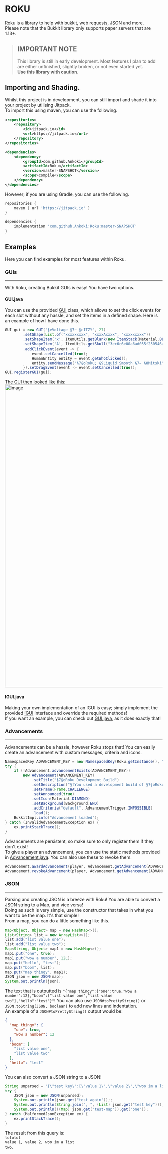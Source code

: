 # ROKU  

Roku is a library to help with bukkit, web requests, JSON and more.  
Please note that the Bukkit library only supports paper servers that are 1.13+.
> ## **IMPORTANT NOTE**  
> This library is still in early development. Most features I plan to add are either unfinished, slightly broken, or not even started yet.  
> **Use this library with caution.**

## Importing and Shading.

Whilst this project is in development, you can still import and shade it into your project by utilising Jitpack.  
To import this using maven, you can use the following.
```xml
<repositories>
    <repository>
        <id>jitpack.io</id>
        <url>https://jitpack.io</url>
    </repository>
</repositories>

<dependencies>
    <dependency>
        <groupId>com.github.Ankoki</groupId>
        <artifactId>Roku</artifactId>
        <version>master-SNAPSHOT</version>
        <scope>compile</scope>
    </dependency>
</dependencies>
```  
However; if you are using Gradle, you can use the following.  
```groovy
repositories {
    maven { url 'https://jitpack.io' }
}

dependencies {
    implementation 'com.github.Ankoki:Roku:master-SNAPSHOT'
}
```
## Examples  

Here you can find examples for most features within Roku.

### GUIs  

---
With Roku, creating Bukkit GUIs is easy! You have two options.  

#### GUI.java
You can use the provided [GUI](https://github.com/Ankoki/Roku/blob/master/src/main/java/com/ankoki/roku/bukkit/guis/GUI.java) class, which allows to set the click events for each slot without any hassle, and set the items in a defined shape.
Here is an example of how I have done this.
```java
GUI gui = new GUI("§eVoltage §7~ §cITZY", 27)
        .setShape(List.of("xxxxxxxxx", "xxxxAxxxx", "xxxxxxxxx"))
        .setShapeItem('x', ItemUtils.getBlank(new ItemStack(Material.BLACK_STAINED_GLASS_PANE)))
        .setShapeItem('A', ItemUtils.getSkull("3ec6c6e00a6ad055f250546a8c0da070df4613a5f65517a9933bd5de969d8406"))
        .addClickEvent(event -> {
            event.setCancelled(true);
            HumanEntity entity = event.getWhoClicked();
            entity.sendMessage("§7§oRoku; §9Liquid Smooth §7~ §8Mitski");
        }).setDragEvent(event -> event.setCancelled(true));
GUI.registerGUI(gui);
```
The GUI then looked like this: <img width="966" alt="image" src="https://user-images.githubusercontent.com/72931234/161297243-bb5d1835-e6d3-4aa2-b918-ec04ed75be9a.png">
  

#### IGUI.java  
Making your own implementation of an IGUI is easy; simply implement the provided [IGUI](https://github.com/Ankoki/Roku/blob/master/src/main/java/com/ankoki/roku/bukkit/guis/IGUI.java) interface and override the required methods!  
If you want an example, you can check out [GUI.java](https://github.com/Ankoki/Roku/blob/master/src/main/java/com/ankoki/roku/bukkit/guis/GUI.java), as it does exactly that!

### Advancements

---
Advancements can be a hassle, however Roku stops that! You can easily create an advancement with custom messages, criteria and icons.
```java
NamespacedKey ADVANCEMENT_KEY = new NamespacedKey(Roku.getInstance(), "roku_adv")
try {
    if (!Advancement.advancementExists(ADVANCEMENT_KEY))
        new Advancement(ADVANCEMENT_KEY)
            .setTitle("§7§oRoku Development Build")
            .setDescription("§fYou used a development build of §7§oRoku§f!")
            .setFrame(Frame.CHALLENGE)
            .setAnnounced(true)
            .setIcon(Material.DIAMOND)
            .setBackground(Background.END)
            .addCriteria("default", AdvancementTrigger.IMPOSSIBLE)
            .load();
    BukkitImpl.info("Advancement loaded");
} catch (InvalidAdvancementException ex) {
    ex.printStackTrace();
}
```  
Advancements are persistent, so make sure to only register them if they don't exist!  
To give a player an advancement, you can use the static methods provided in [Advancement.java](https://www.github.com/Ankoki/Roku/blob/master/src/main/java/com/ankoki/roku/bukkit/advancements/Advancement.java). You can also use these to revoke them.  
```java
Advancement.awardAdvancement(player, Advancement.getAdvancement(ADVANCEMENT_KEY));
Advancement.revokeAdvancement(player, Advancement.getAdvancement(ADVANCEMENT_KEY));
```

### JSON  

---
Parsing and creating JSON is a breeze with Roku! You are able to convert a JSON string to a Map, and vice versa!  
Doing as such is very simple, use the constructor that takes in what you want to be the map. It's that simple!  
From a map, you can do a little something like this.
```java
Map<Object, Object> map = new HashMap<>();
List<String> list = new ArrayList<>();
list.add("list value one");
list.add("list value two");
Map<String, Object> map1 = new HashMap<>();
map1.put("one", true);
map1.put("wow a number", 12L);
map.put("hello", "test");
map.put("boom", list);
map.put("map thingy", map1);
JSON json = new JSON(map);
System.out.println(json);
```
The text that is outputted is `"{"map thingy":{"one":true,"wow a number":12},"boom":["list value one","list value two"],"hello":"test"}"`! You can also use `JSON#toPrettyString()` or `JSON.toString(JSON, boolean)` to add new lines and indentation.  
An example of a `JSON#toPrettyString()` output would be: 
```json
{
  "map thingy": {
    "one": true,
    "wow a number": 12
  },
  "boom": [
    "list value one",
    "list value two"
  ],
  "hello": "test"
}
```
You can also convert a JSON string to a JSON!
```java
String unparsed = "{\"test key\":[\"value 1\",\"value 2\",\"woo im a list\"],\"test again\":\"lololol\",\"test-map\":{\"one\":\"two\"}}";
try {
    JSON json = new JSON(unparsed);
    System.out.println(json.get("test again"));;
    System.out.println(String.join(", ", (List) json.get("test key")));
    System.out.println(((Map) json.get("test-map")).get("one"));
} catch (MalformedJsonException ex) {
    ex.printStackTrace();
}
```
The result from this query is:  
`lololol`  
`value 1, value 2, woo im a list`  
`two`.
